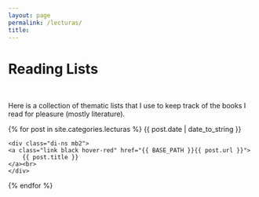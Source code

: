 ```yaml
---
layout: page
permalink: /lecturas/
title:
---
```


<h1 class="f2 lh-title">Reading Lists</h1>

<br>

Here is a collection of thematic lists that I use to keep track of the books I read for pleasure (mostly literature).

<div class="fl w-100">
{% for post in site.categories.lecturas %}
    <time class="di-ns f6 ttu tracked gray code">
        {{ post.date | date_to_string }}
    </time>

    <div class="di-ns mb2">
    <a class="link black hover-red" href="{{ BASE_PATH }}{{ post.url }}">
        {{ post.title }}
    </a><br>
    </div>
{% endfor %}
</div>

